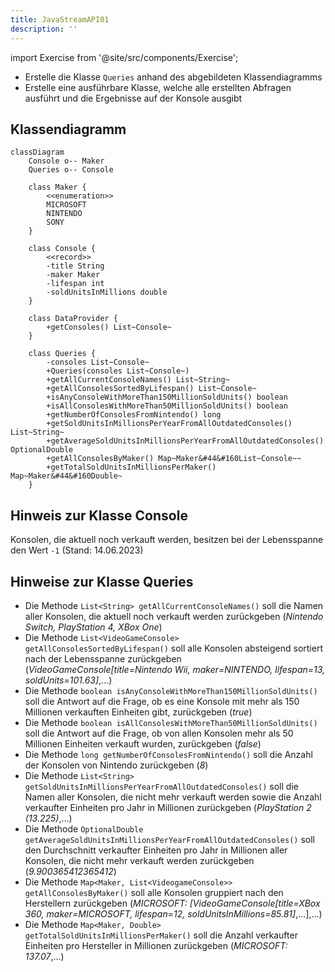 ```yaml
---
title: JavaStreamAPI01
description: ''
---
```


import Exercise from '@site/src/components/Exercise';

- Erstelle die Klasse `Queries` anhand des abgebildeten Klassendiagramms
- Erstelle eine ausführbare Klasse, welche alle erstellten Abfragen ausführt und die Ergebnisse auf der Konsole ausgibt

## Klassendiagramm

```mermaid
classDiagram
    Console o-- Maker
    Queries o-- Console

    class Maker {
        <<enumeration>>
        MICROSOFT
        NINTENDO
        SONY
    }

    class Console {
        <<record>>
        -title String
        -maker Maker
        -lifespan int
        -soldUnitsInMillions double
    }

    class DataProvider {
        +getConsoles() List~Console~
    }

    class Queries {
        -consoles List~Console~
        +Queries(consoles List~Console~)
        +getAllCurrentConsoleNames() List~String~
        +getAllConsolesSortedByLifespan() List~Console~
        +isAnyConsoleWithMoreThan150MillionSoldUnits() boolean
        +isAllConsolesWithMoreThan50MillionSoldUnits() boolean
        +getNumberOfConsolesFromNintendo() long
        +getSoldUnitsInMillionsPerYearFromAllOutdatedConsoles() List~String~
        +getAverageSoldUnitsInMillionsPerYearFromAllOutdatedConsoles() OptionalDouble
        +getAllConsolesByMaker() Map~Maker&#44&#160List~Console~~
        +getTotalSoldUnitsInMillionsPerMaker() Map~Maker&#44&#160Double~
    }
```

## Hinweis zur Klasse Console

Konsolen, die aktuell noch verkauft werden, besitzen bei der Lebensspanne den Wert `-1` (Stand: 14.06.2023)

## Hinweise zur Klasse Queries

- Die Methode `List<String> getAllCurrentConsoleNames()` soll die Namen aller Konsolen, die aktuell noch verkauft werden zurückgeben (_Nintendo Switch, PlayStation 4, XBox One_)
- Die Methode `List<VideoGameConsole> getAllConsolesSortedByLifespan()` soll alle Konsolen absteigend sortiert nach der Lebensspanne zurückgeben (_VideoGameConsole\[title=Nintendo Wii, maker=NINTENDO, lifespan=13, soldUnits=101.63]_,...)
- Die Methode `boolean isAnyConsoleWithMoreThan150MillionSoldUnits()` soll die Antwort auf die Frage, ob es eine Konsole mit mehr als 150 Millionen verkauften Einheiten gibt, zurückgeben (_true_)
- Die Methode `boolean isAllConsolesWithMoreThan50MillionSoldUnits()` soll die Antwort auf die Frage, ob von allen Konsolen mehr als 50 Millionen Einheiten verkauft wurden, zurückgeben (_false_)
- Die Methode `long getNumberOfConsolesFromNintendo()` soll die Anzahl der Konsolen von Nintendo zurückgeben (_8_)
- Die Methode `List<String> getSoldUnitsInMillionsPerYearFromAllOutdatedConsoles()` soll die Namen aller Konsolen, die nicht mehr verkauft werden sowie die Anzahl verkaufter Einheiten pro Jahr in Millionen zurückgeben (_PlayStation 2 (13.225)_,...)
- Die Methode `OptionalDouble getAverageSoldUnitsInMillionsPerYearFromAllOutdatedConsoles()` soll den Durchschnitt verkaufter Einheiten pro Jahr in Millionen aller Konsolen, die nicht mehr verkauft werden zurückgeben (_9.900365412365412_)
- Die Methode `Map<Maker, List<VideogameConsole>> getAllConsolesByMaker()` soll alle Konsolen gruppiert nach den Herstellern zurückgeben (_MICROSOFT: \[VideoGameConsole\[title=XBox 360, maker=MICROSOFT, lifespan=12, soldUnitsInMillions=85.81]_,...],...)
- Die Methode `Map<Maker, Double> getTotalSoldUnitsInMillionsPerMaker()` soll die Anzahl verkaufter Einheiten pro Hersteller in Millionen zurückgeben (_MICROSOFT: 137.07_,...)

<Exercise pullRequest="71" branchSuffix="stream-api/01" />

